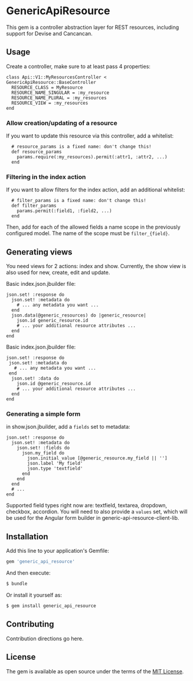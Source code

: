 # GenericApiResource

This gem is a controller abstraction layer for REST resources, including support for Devise and Cancancan.

## Usage
Create a controller, make sure to at least pass 4 properties:

```
class Api::V1::MyResourcesController < GenericApiResource::BaseController
  RESOURCE_CLASS = MyResource
  RESOURCE_NAME_SINGULAR = :my_resource
  RESOURCE_NAME_PLURAL = :my_resources
  RESOURCE_VIEW = :my_resources
end
```

### Allow creation/updating of a resource

If you want to update this resource via this controller, add a whitelist:

```
  # resource_params is a fixed name: don't change this!
  def resource_params
    params.require(:my_resources).permit(:attr1, :attr2, ...)
  end
```

### Filtering in the index action

If you want to allow filters for the index action, add an additional whitelist:

```
  # filter_params is a fixed name: don't change this!
  def filter_params
    params.permit(:field1, :field2, ...)
  end
```

Then, add for each of the allowed fields a name scope in the previously configured model.
The name of the scope must be `filter_{field}`.

## Generating views

You need views for 2 actions: index and show. Currently, the show view is also used for new, create, edit and update.

Basic index.json.jbuilder file:

```
json.set! :response do
  json.set! :metadata do
    # ... any metadata you want ...
  end
  json.data(@generic_resources) do |generic_resource|
    json.id generic_resource.id
    # ... your additional resource attributes ...
  end
end
```

Basic index.json.jbuilder file:

```
json.set! :response do
 json.set! :metadata do
   # ... any metadata you want ...
 end
  json.set! :data do
    json.id @generic_resource.id
    # ... your additional resource attributes ...
  end
end
```

### Generating a simple form

in show.json.jbuilder, add a `fields` set to metadata:
```
json.set! :response do
  json.set! :metadata do
    json.set! :fields do
      json.my_field do
        json.initial_value [@generic_resource.my_field || '']
        json.label 'My field'
        json.type 'textfield'
      end
    end
  end
  # ...
end
```

Supported field types right now are: textfield, textarea, dropdown, checkbox, accordion.
You will need to also provide a `values` set, which will be used for the Angular form builder in generic-api-resource-client-lib.


## Installation
Add this line to your application's Gemfile:

```ruby
gem 'generic_api_resource'
```

And then execute:
```bash
$ bundle
```

Or install it yourself as:
```bash
$ gem install generic_api_resource
```

## Contributing
Contribution directions go here.

## License
The gem is available as open source under the terms of the [MIT License](https://opensource.org/licenses/MIT).
